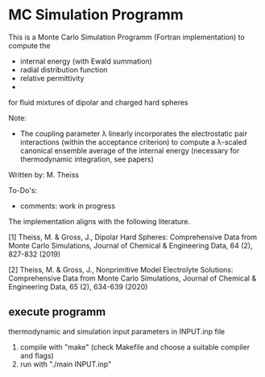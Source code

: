 # MC Simulation Programm   

This is a Monte Carlo Simulation Programm (Fortran implementation) to compute the 
  - internal energy (with Ewald summation) 
  - radial distribution function 
  - relative permittivity 
  - 
for fluid mixtures of dipolar and charged hard spheres 

Note: 
  - The coupling parameter λ linearly incorporates the electrostatic pair interactions (within the acceptance criterion) to compute a λ-scaled canonical ensemble average of the internal energy (necessary for thermodynamic integration, see papers) 

Written by: M. Theiss 

To-Do's:
  - comments: work in progress

The implementation aligns with the following literature. 

[1] Theiss, M. & Gross, J., Dipolar Hard Spheres: Comprehensive Data from Monte Carlo Simulations, Journal of Chemical & Engineering Data, 64 (2),
827-832 (2019)

[2] Theiss, M. & Gross, J., Nonprimitive Model Electrolyte Solutions: Comprehensive Data from Monte Carlo Simulations, Journal of Chemical &
Engineering Data, 65 (2), 634-639 (2020)

## execute programm

thermodynamic and simulation input parameters in INPUT.inp file

1. compile with "make" (check Makefile and choose a suitable compiler and flags) 
2. run with "./main INPUT.inp"

